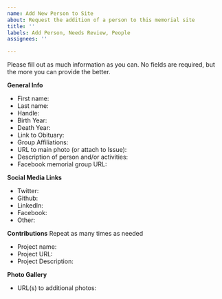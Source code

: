 ```yaml
---
name: Add New Person to Site
about: Request the addition of a person to this memorial site
title: ''
labels: Add Person, Needs Review, People
assignees: ''

---
```


Please fill out as much information as you can. No fields are required, but the more you can provide the better.

**General Info**
* First name: 
* Last name: 
* Handle: 
* Birth Year: 
* Death Year: 
* Link to Obituary: 
* Group Affiliations: 
* URL to main photo (or attach to Issue): 
* Description of person and/or activities: 
* Facebook memorial group URL: 

**Social Media Links**
* Twitter:
* Github: 
* LinkedIn: 
* Facebook: 
* Other:

**Contributions**
Repeat as many times as needed

* Project name:
* Project URL: 
* Project Description: 

**Photo Gallery**
* URL(s) to additional photos:
